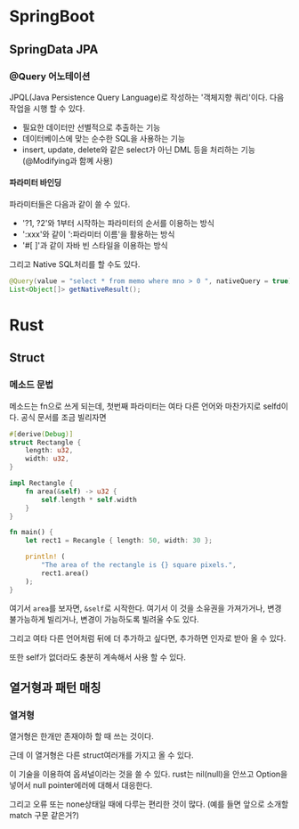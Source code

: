 # SpringBoot

## SpringData JPA
### @Query 어노테이션
JPQL(Java Persistence Query Language)로 작성하는 '객체지향 쿼리'이다.
다음 작업을 시행 할 수 있다.
* 필요한 데이터만 선별적으로 추출하는 기능
* 데이터베이스에 맞는 순수한 SQL을 사용하는 기능
* insert, update, delete와 같은 select가 아닌 DML 등을 처리하는 기능(@Modifying과 함꼐 사용)

#### 파라미터 바인딩
파라미터들은 다음과 같이 쓸 수 있다.
* '?1, ?2'와 1부터 시작하는 파라미터의 순서를 이용하는 방식
* ':xxx'와 같이 ':파라미터 이름'을 활용하는 방식
* '#[ ]'과 같이 자바 빈 스타일을 이용하는 방식

그리고 Native SQL처리를 할 수도 있다.
```java
@Query(value = "select * from memo where mno > 0 ", nativeQuery = true)
List<Object[]> getNativeResult();
```

# Rust
## Struct
### 메소드 문법
메소드는 fn으로 쓰게 되는데, 첫번째 파라미터는 여타 다른 언어와 마찬가지로 selfd이다.
공식 문서를 조금 빌리자면
```rs
#[derive(Debug)]
struct Rectangle {
    length: u32,
    width: u32,
}

impl Rectangle {
    fn area(&self) -> u32 {
        self.length * self.width
    }
}

fn main() {
    let rect1 = Recangle { length: 50, width: 30 };

    println! (
        "The area of the rectangle is {} square pixels.",
        rect1.area()
    );
}
```
여기서 `area`를 보자면, `&self`로 시작한다. 여기서 이 것을 소유권을 가져가거나, 변경 불가능하게 빌리거나, 변경이 가능하도록 빌려울 수도 있다.

그리고 여타 다른 언어처럼 뒤에 더 추가하고 싶다면, 추가하면 인자로 받아 올 수 있다.

또한 self가 없더라도 충분히 계속해서 사용 할 수 있다.

## 열거형과 패턴 매칭
### 열겨형
열거형은 한개만 존재야하 할 때 쓰는 것이다.

근데 이 열거형은 다른 struct여러개를 가지고 올 수 있다.

이 기술을 이용하여 옵셔널이라는 것을 쓸 수 있다. rust는 nil(null)을 안쓰고 Option을 넣어서 null pointer에러에 대해서 대응한다.

그리고 오류 또는 none상태일 때에 다루는 편리한 것이 많다. (예를 들면 앞으로 소개할 match 구문 같은거?)